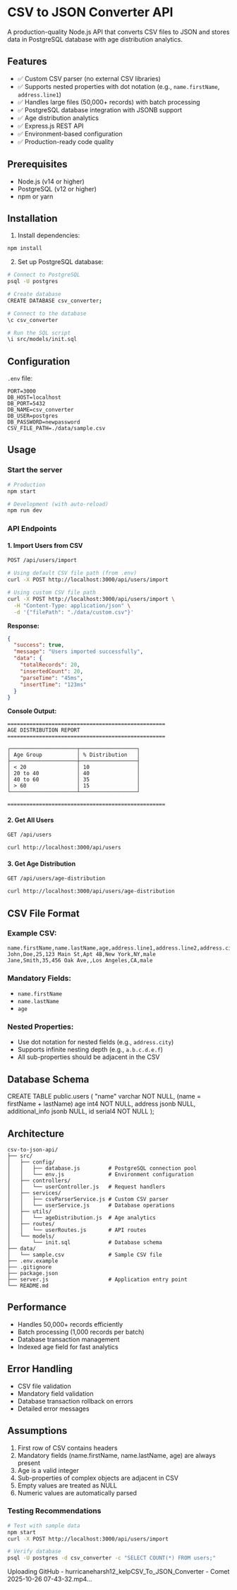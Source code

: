 # CSV to JSON Converter API

A production-quality Node.js API that converts CSV files to JSON and stores data in PostgreSQL database with age distribution analytics.

## Features

- ✅ Custom CSV parser (no external CSV libraries)
- ✅ Supports nested properties with dot notation (e.g., `name.firstName`, `address.line1`)
- ✅ Handles large files (50,000+ records) with batch processing
- ✅ PostgreSQL database integration with JSONB support
- ✅ Age distribution analytics
- ✅ Express.js REST API
- ✅ Environment-based configuration
- ✅ Production-ready code quality

## Prerequisites

- Node.js (v14 or higher)
- PostgreSQL (v12 or higher)
- npm or yarn

## Installation




1. Install dependencies:
```bash
npm install
```

2. Set up PostgreSQL database:
```bash
# Connect to PostgreSQL
psql -U postgres

# Create database
CREATE DATABASE csv_converter;

# Connect to the database
\c csv_converter

# Run the SQL script
\i src/models/init.sql
```

## Configuration

`.env` file:

```env
PORT=3000
DB_HOST=localhost
DB_PORT=5432
DB_NAME=csv_converter
DB_USER=postgres
DB_PASSWORD=newpassword
CSV_FILE_PATH=./data/sample.csv
```

## Usage

### Start the server

```bash
# Production
npm start

# Development (with auto-reload)
npm run dev
```

### API Endpoints

#### 1. Import Users from CSV
```bash
POST /api/users/import

# Using default CSV file path (from .env)
curl -X POST http://localhost:3000/api/users/import

# Using custom CSV file path
curl -X POST http://localhost:3000/api/users/import \
  -H "Content-Type: application/json" \
  -d '{"filePath": "./data/custom.csv"}'
```

**Response:**
```json
{
  "success": true,
  "message": "Users imported successfully",
  "data": {
    "totalRecords": 20,
    "insertedCount": 20,
    "parseTime": "45ms",
    "insertTime": "123ms"
  }
}
```

**Console Output:**
```
==================================================
AGE DISTRIBUTION REPORT
==================================================

┌─────────────────────┬──────────────────┐
│ Age Group           │ % Distribution   │
├─────────────────────┼──────────────────┤
│ < 20                │ 10               │
│ 20 to 40            │ 40               │
│ 40 to 60            │ 35               │
│ > 60                │ 15               │
└─────────────────────┴──────────────────┘

==================================================
```

#### 2. Get All Users
```bash
GET /api/users

curl http://localhost:3000/api/users
```

#### 3. Get Age Distribution
```bash
GET /api/users/age-distribution

curl http://localhost:3000/api/users/age-distribution
```

## CSV File Format

### Example CSV:
```csv
name.firstName,name.lastName,age,address.line1,address.line2,address.city,address.state,gender
John,Doe,25,123 Main St,Apt 4B,New York,NY,male
Jane,Smith,35,456 Oak Ave,,Los Angeles,CA,male
```

### Mandatory Fields:
- `name.firstName`
- `name.lastName`
- `age`

### Nested Properties:
- Use dot notation for nested fields (e.g., `address.city`)
- Supports infinite nesting depth (e.g., `a.b.c.d.e.f`)
- All sub-properties should be adjacent in the CSV

## Database Schema

CREATE TABLE public.users (
"name" varchar NOT NULL, (name = firstName + lastName)
age int4 NOT NULL, address
jsonb NULL,
additional_info jsonb NULL, id
serial4 NOT NULL
);


## Architecture

```
csv-to-json-api/
├── src/
│   ├── config/
│   │   ├── database.js         # PostgreSQL connection pool
│   │   └── env.js              # Environment configuration
│   ├── controllers/
│   │   └── userController.js   # Request handlers
│   ├── services/
│   │   ├── csvParserService.js # Custom CSV parser
│   │   └── userService.js      # Database operations
│   ├── utils/
│   │   └── ageDistribution.js  # Age analytics
│   ├── routes/
│   │   └── userRoutes.js       # API routes
│   └── models/
│       └── init.sql            # Database schema
├── data/
│   └── sample.csv              # Sample CSV file
├── .env.example
├── .gitignore
├── package.json
├── server.js                   # Application entry point
└── README.md
```

## Performance

- Handles 50,000+ records efficiently
- Batch processing (1,000 records per batch)
- Database transaction management
- Indexed age field for fast analytics

## Error Handling

- CSV file validation
- Mandatory field validation
- Database transaction rollback on errors
- Detailed error messages

## Assumptions

1. First row of CSV contains headers
2. Mandatory fields (name.firstName, name.lastName, age) are always present
3. Age is a valid integer
4. Sub-properties of complex objects are adjacent in CSV
5. Empty values are treated as NULL
6. Numeric values are automatically parsed


### Testing Recommendations
```bash
# Test with sample data
npm start
curl -X POST http://localhost:3000/api/users/import

# Verify database
psql -U postgres -d csv_converter -c "SELECT COUNT(*) FROM users;"
```



Uploading GitHub - hurricaneharsh12_kelpCSV_To_JSON_Converter - Comet 2025-10-26 07-43-32.mp4…





```

```
